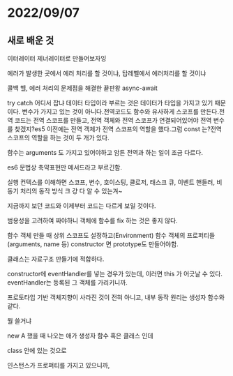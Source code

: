 # 2022/09/07

## 새로 배운 것

이터레이터 제너레이터로 만들어보자잉

에러가 발생한 곳에서 에러 처리를 할 것이냐, 탑레벨에서 에러처리를 할 것이냐

콜백 헬, 에러 처리의 문제점을 해결한 끝판왕 async-await

try catch 어디서 잡냐
데이터 타입이라 부르는 것은 데이터가 타입을 가지고 있기 때문이다. 변수가 가지고 있는 것이 아니다.전역코드도 함수와 유사하게 스코프를 만든다.전역 코드는 전역 스코프를 만들고, 전역 객체와 전역 스코프가 연결되어있어야 전역 변수를 찾겠지?es5 이전에는 전역 객체가 전역 스코프의 역할을 했다.그럼 const 는?전역 스코프의 역할을 하는 것이 두 개가 있다.

함수는 arguments 도 가지고 있어야하고 암튼 전역과 하는 일이 조금 다르다.

es6 문법상 축약표현만 메서드라고 부르긴함.

실행 컨텍스를 이해하면 스코프, 변수, 호이스팅, 클로저, 태스크 큐, 이벤트 핸들러, 비동기 처리의 동작 방식 크 걍 다 알 수 있는겨~

지금까지 보던 코드와 이제부터 코드는 다르게 보일 것이다.

범용성을 고려하여 짜야하니 객체에 함수를 fix 하는 것은 좋지 않다.

함수 객체 만들 때 상위 스코프도 설정하고(Environment) 함수 객체의 프로퍼티들(arguments, name 등) constructor 면 prototype도 만들어야함.

클래스는 자료구조 만들기에 적합하다.

constructor에 eventHandler를 넣는 경우가 있는데, 이러면 this 가 어긋날 수 있다. eventHandler는 등록된 그 객체를 가리키니까.

프로토타입 기반 객체지향이 사라진 것이 전혀 아니고, 내부 동작 원리는 생성자 함수와 같다.

뭘 쓸거냐

new A 했을 때 나오는 애가 생성자 함수 혹은 클래스 인데

class 안에 있는 것으로 

인스턴스가 프로퍼티를 가지고 있으니까,
